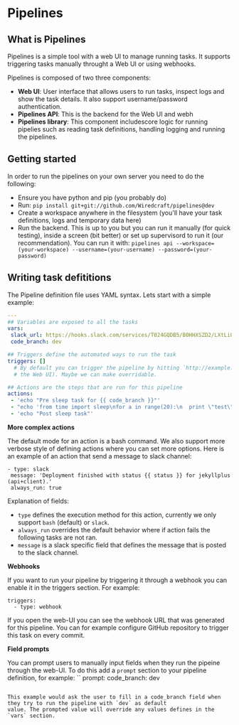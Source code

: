 # Pipelines

## What is Pipelines

Pipelines is a simple tool with a web UI to manage running tasks. It supports triggering tasks manually throught a Web
UI or using webhooks.

Pipelines is composed of two three components:
 - __Web UI__: User interface that allows users to run tasks, inspect logs and show the task details. It also support
   username/password authentication.
 - __Pipelines API__: This is the backend for the Web UI and webh
 - __Pipelines library__: This component includescore logic for running pipelies such as reading task definitions,
   handling logging and running the pipelines.


## Getting started

In order to run the pipelines on your own server you need to do the following:
 - Ensure you have python and pip (you probably do)
 - Run: `pip install git+git://github.com/Wiredcraft/pipelines@dev`
 - Create a workspace anywhere in the filesystem (you'll have your task definitions, logs and temporary data here)
 - Run the backend. This is up to you but you can run it manually (for quick testing), inside a screen (bit better) or
   set up supervisord to run it (our recommendation). You can run it with: `pipelines api --workspace=(your-workspace) --username=(your-username) --password=(your-password)`

## Writing task defititions


The Pipeline definition file uses YAML syntax. Lets start with a simple example:

```yaml
---
## Variables are exposed to all the tasks
vars:
 slack_url: https://hooks.slack.com/services/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
 code_branch: dev

## Triggers define the automated ways to run the task
triggers: []
  # By default you can trigger the pipeline by hitting `http://example.com/wh/SECRET` (where `SECRET` is displayed in
  # the Web UI). Maybe we can make overridable.

## Actions are the steps tbat are run for this pipeline
actions:
 - 'echo "Pre sleep task for {{ code_branch }}"'
 - "echo 'from time import sleep\nfor a in range(20):\n  print \"test\"\n  sleep(2)' | python"
 - 'echo "Post sleep task"'
 ```

__More complex actions__

The default mode for an action is a bash command. We also support more verbose style of defining actions where you can
set more options. Here is an example of an action that send a message to slack channel:
 ```
- type: slack
  message: 'Deployment finished with status {{ status }} for jekyllplus (api+client).'
  always_run: true
```

Explanation of fields:
 - `type` defines the execution method for this action, currently we only support `bash` (default) or `slack`.
 - `always_run` overrides the default behavior where if action fails the following tasks are not ran.
 - `message` is a slack specific field that defines the message that is posted to the slack channel.

__Webhooks__

If you want to run your pipeline by triggering it through a webhook you can enable it in the triggers section. For
example:
```
triggers:
  - type: webhook
```

If you open the web-UI you can see the webhook URL that was generated for this pipeline. You can for example configure
GitHub repository to trigger this task on every commit.

__Field prompts__

You can prompt users to manually input fields when they run the pipeine through the web-UI. To do this add a `prompt`
section to your pipeline definition, for example:
``
prompt:
 code_branch: dev
```

This example would ask the user to fill in a code_branch field when they try to run the pipeline with `dev` as default
value. The prompted value will override any values defines in the `vars` section.